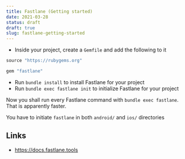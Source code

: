 ```yaml
---
title: Fastlane (Getting started)
date: 2021-03-28
status: draft
draft: true
slug: fastlane-getting-started
---
```


- Inside your project, create a `Gemfile` and add the following to it

```ruby
source "https://rubygems.org"

gem "fastlane"
```

- Run `bundle install` to install Fastlane for your project
- Run `bundle exec fastlane init` to initialize Fastlane for your project

Now you shall run every Fastlane command with `bundle exec fastlane`. That is apparently faster.

You have to initiate `fastlane` in both `android/` and `ios/` directories

## Links

- https://docs.fastlane.tools
